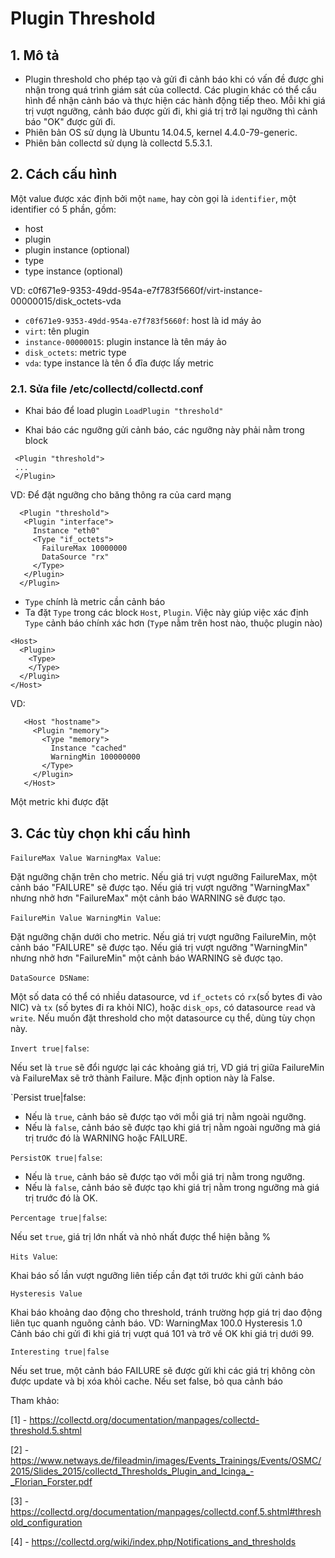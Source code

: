 # Plugin Threshold


## 1. Mô tả

- Plugin threshold cho phép tạo và gửi đi cảnh báo khi có vấn đề được ghi nhận trong quá trình giám sát của collectd. Các plugin khác có thể cấu hình để nhận cảnh báo và thực hiện các hành động tiếp theo. 
Mỗi khi giá trị vượt ngưỡng, cảnh báo được gửi đi, khi giá trị trở lại ngưỡng thì cảnh báo "OK" được gửi đi.
- Phiên bản OS sử dụng là Ubuntu 14.04.5, kernel 4.4.0-79-generic.
- Phiên bản collectd sử dụng là collectd 5.5.3.1.

## 2. Cách cấu hình
Một value được xác định bởi một `name`, hay còn gọi là `identifier`, một identifier có 5 phần, gồm:
 - host
 - plugin
 - plugin instance (optional)
 - type
 - type instance (optional)

 VD: c0f671e9-9353-49dd-954a-e7f783f5660f/virt-instance-00000015/disk_octets-vda

 - `c0f671e9-9353-49dd-954a-e7f783f5660f`: host là id máy ảo
 - `virt`: tên plugin
 - `instance-00000015`: plugin instance là tên máy ảo
 - `disk_octets`: metric type
 - `vda`: type instance là tên ổ đĩa được lấy metric

### 2.1. Sửa file /etc/collectd/collectd.conf

- Khai báo để load plugin
`LoadPlugin "threshold"`

- Khai báo các ngưỡng gửi cảnh báo, các ngưỡng này phải nằm trong block
```
 <Plugin "threshold"> 
 ...
 </Plugin>
```
 VD: Để đặt ngưỡng cho băng thông ra của card mạng

```
  <Plugin "threshold">
   <Plugin "interface">
     Instance "eth0"
     <Type "if_octets">
       FailureMax 10000000
       DataSource "rx"
     </Type>
   </Plugin>
  </Plugin>
```

- `Type` chính là metric cần cảnh báo
- Ta đặt `Type` trong các block `Host`, `Plugin`. Việc này giúp việc xác định `Type` cảnh báo chính xác hơn (`Typ`e nằm trên host nào, thuộc plugin nào)

```
<Host>
  <Plugin>
    <Type>
    </Type>
  </Plugin>
</Host>
```

VD: 
```
   <Host "hostname">
     <Plugin "memory">
       <Type "memory">
         Instance "cached"
         WarningMin 100000000
       </Type>
     </Plugin>
   </Host>
```

Một metric khi được đặt 

## 3. Các tùy chọn khi cấu hình

 `FailureMax Value
  WarningMax Value`:

  Đặt ngưỡng chặn trên cho metric. Nếu giá trị vượt ngưỡng FailureMax, một cảnh báo "FAILURE" sẽ được tạo. Nếu giá trị vượt ngưỡng "WarningMax" nhưng nhở hơn "FailureMax" một cảnh báo WARNING sẽ được tạo.
 
 `FailureMin Value
  WarningMin Value`:

  Đặt ngưỡng chặn dưới cho metric. Nếu giá trị vượt ngưỡng FailureMin, một cảnh báo "FAILURE" sẽ được tạo. Nếu giá trị vượt ngưỡng "WarningMin" nhưng nhở hơn "FailureMin" một cảnh báo WARNING sẽ được tạo.
 
 `DataSource DSName`:

  Một số data có thể có nhiều datasource, vd `if_octets` có `rx`(số bytes đi vào NIC) và `tx` (số bytes đi ra khỏi NIC), hoặc `disk_ops`, có datasource `read` và `write`.
  Nếu muốn đặt threshold cho một datasource cụ thể, dùng tùy chọn này.

 `Invert true|false`:

  Nếu set là `true` sẽ đổi ngược lại các khoảng giá trị, VD giá trị giữa FailureMin và FailureMax sẽ trở thành Failure. Mặc định option này là False.

 `Persist true|false:

  - Nếu là `true`, cảnh báo sẽ được tạo với mỗi giá trị nằm ngoài ngưỡng.
  - Nếu là `false`, cảnh báo sẽ được tạo khi giá trị nằm ngoài ngưỡng mà giá trị trước đó là WARNING hoặc FAILURE.

 `PersistOK true|false`:

  - Nếu là `true`, cảnh báo sẽ được tạo với mỗi giá trị nằm trong ngưỡng.
  - Nếu là `false`, cảnh báo sẽ được tạo khi giá trị nằm trong ngưỡng mà giá trị trước đó là OK.

 `Percentage true|false`:

  Nếu set `true`, giá trị lớn nhất và nhỏ nhất được thể hiện bằng %

 `Hits Value`:

  Khai báo số lần vượt ngưỡng liên tiếp cần đạt tới trước khi gửi cảnh báo

 `Hysteresis Value`
 
  Khai báo khoảng dao động cho threshold, tránh trường hợp giá trị dao động liên tục quanh nguõng cảnh báo.
  VD:
    WarningMax 100.0
    Hysteresis 1.0
  Cảnh báo chi gửi đi khi giá trị vượt quá 101 và trở về OK khi giá trị dưới 99.

 `Interesting true|false`

  Nếu set true, một cảnh báo FAILURE sẽ được gửi khi các giá trị không còn được update và bị xóa khỏi cache. Nếu set false, bỏ qua cảnh báo
 
Tham khảo:

[1] - https://collectd.org/documentation/manpages/collectd-threshold.5.shtml

[2] - https://www.netways.de/fileadmin/images/Events_Trainings/Events/OSMC/2015/Slides_2015/collectd_Thresholds_Plugin_and_Icinga_-_Florian_Forster.pdf

[3] - https://collectd.org/documentation/manpages/collectd.conf.5.shtml#threshold_configuration

[4] - https://collectd.org/wiki/index.php/Notifications_and_thresholds

